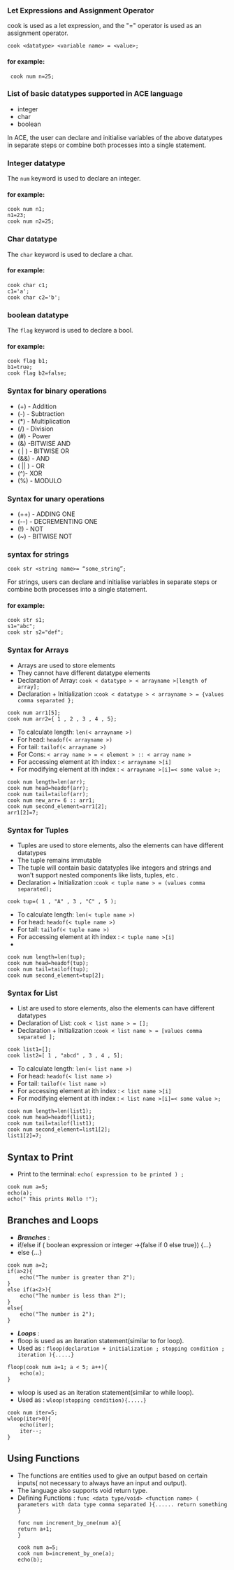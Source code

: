 ### Let Expressions and Assignment Operator  
cook is used as a let expression, and the "=" operator is used as an assignment operator.  

```cook <datatype> <variable name> = <value>;``` 
#### for example:  
``` shell
 cook num n=25;
```
### List of basic datatypes supported in ACE language  
* integer  
* char
* boolean

In ACE, the user can declare and initialise variables of the above datatypes in separate steps or combine both processes into a single statement.  

### Integer datatype  
The ```num``` keyword is used to declare an integer. 

#### for example:  
```shell
cook num n1;
n1=23;
cook num n2=25;
```
### Char datatype  
The ```char``` keyword is used to declare a char.   

#### for example:  
```shell
cook char c1;
c1='a';
cook char c2='b';
```

### boolean datatype  
The ```flag``` keyword is used to declare a bool. 

#### for example:  
```shell
cook flag b1;
b1=true;
cook flag b2=false;
```

### Syntax for binary operations   

* (+) - Addition
* (-) - Subtraction
* (*) - Multiplication
* (/) - Division
* (#) - Power
* (&) -BITWISE AND
* ( | ) - BITWISE OR
* (&&) - AND
* ( || ) -  OR
* (^)- XOR
* (%) - MODULO  

### Syntax for unary operations  
* (++) - ADDING ONE
* (--) -  DECREMENTING ONE
* (!) - NOT
* (~) - BITWISE NOT  

### syntax for strings 

```cook str <string name>= “some_string”;```

For strings, users can declare and initialise variables in separate steps or combine both processes into a single statement.  

#### for example:  
```shell
cook str s1;
s1="abc";
cook str s2="def";
```

### Syntax for Arrays 
* Arrays are used to store elements 
* They cannot have different datatype elements
* Declaration of Array:  ```cook < datatype > < arrayname >[length of array];```
* Declaration + Initialization :```cook < datatype > < arrayname > = {values comma separated };```  

```shell
cook num arr1[5];
cook num arr2={ 1 , 2 , 3 , 4 , 5};
```  
* To calculate length: ```len(< arrayname >)```
* For head: ```headof(< arrayname >)```  
* For tail: ```tailof(< arrayname >)```  
* For Cons: ```< array name > = < element > :: < array name >```  
* For accessing  element at ith index : ```< arrayname >[i]```
* For modifying element at ith index : ```< arrayname >[i]=< some value >;```  

```shell
cook num length=len(arr);
cook num head=headof(arr);
cook num tail=tailof(arr);
cook num new_arr= 6 :: arr1;
cook num second_element=arr1[2];
arr1[2]=7;
```


### Syntax for Tuples
* Tuples are used to store elements, also the elements can have different datatypes
* The tuple remains immutable
* The tuple will contain basic datatyples like integers and strings and won't support nested components like lists, tuples, etc .  
* Declaration + Initialization :```cook < tuple name > = (values comma separated);```  

```shell
cook tup=( 1 , "A" , 3 , "C" , 5 );
```  
* To calculate length: ```len(< tuple name >)```
* For head: ```headof(< tuple name >)```  
* For tail: ```tailof(< tuple name >)```   
* For accessing  element at ith index : ```< tuple name >[i]```
* 
```shell
cook num length=len(tup);
cook num head=headof(tup);
cook num tail=tailof(tup);
cook num second_element=tup[2];
```

### Syntax for List 
* List are used to store elements, also the elements can have different datatypes
* Declaration of List:  ```cook < list name > = [];```
* Declaration + Initialization :```cook < list name > = [values comma separated ];```  

```shell
cook list1=[];
cook list2=[ 1 , "abcd" , 3 , 4 , 5];
```  
* To calculate length: ```len(< list name >)```
* For head: ```headof(< list name >)```  
* For tail: ```tailof(< list name >)```  
* For accessing  element at ith index : ```< list name >[i]```
* For modifying element at ith index : ```< list name >[i]=< some value >;```  

```shell
cook num length=len(list1);
cook num head=headof(list1);
cook num tail=tailof(list1);
cook num second_element=list1[2];
list1[2]=7;
```

## Syntax to Print 
* Print to the terminal: ```echo( expression to be printed ) ;```
```shell
cook num a=5;
echo(a);
echo(" This prints Hello !");
```  

## Branches and Loops
* ***Branches*** :
* if/else if ( boolean expression or integer ->{false if 0 else true}) {...}
* else {...}
```shell
cook num a=2;
if(a>2){
    echo("The number is greater than 2");
}
else if(a<2>){
    echo("The number is less than 2");
}
else{
    echo("The number is 2");
}
```  

* ***Loops*** :
* floop is used as an iteration statement(similar to for loop). 
* Used as : ```floop(declaration + initialization ; stopping condition ; iteration ){.....}```  

```shell
floop(cook num a=1; a < 5; a++){
    echo(a);
}
```  

* wloop is used as an iteration statement(similar to while loop). 
* Used as : ```wloop(stopping condition){.....}```  

```shell
cook num iter=5;
wloop(iter>0){
    echo(iter);
    iter--;
}
```

## Using Functions 
* The functions are entities used to give an output based on certain inputs( not necessary to always have an input and output).
* The language also supports void return type.
* Defining Functions : ```func <data type/void> <function name> ( parameters with data type comma separated ){...... return something  }```
  ```shell
  func num increment_by_one(num a){
  return a+1;
  }
  
  cook num a=5;
  cook num b=increment_by_one(a);
  echo(b);
  ```





